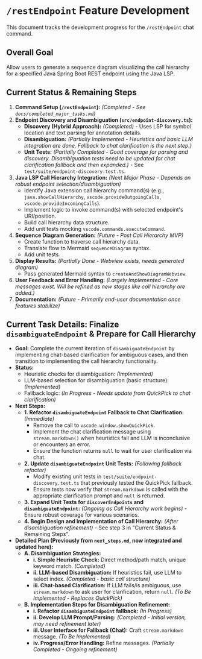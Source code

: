 # `/restEndpoint` Feature Development

This document tracks the development progress for the `/restEndpoint` chat command.

## Overall Goal

Allow users to generate a sequence diagram visualizing the call hierarchy for a specified Java Spring Boot REST endpoint using the Java LSP.

## Current Status & Remaining Steps

1.  **Command Setup (`/restEndpoint`):** *(Completed - See `docs/completed_major_tasks.md`)*
2.  **Endpoint Discovery and Disambiguation (`src/endpoint-discovery.ts`):**
    *   **Discovery (Hybrid Approach):** *(Completed)* - Uses LSP for symbol location and text parsing for annotation details.
    *   **Disambiguation:** *(Partially Implemented - Heuristics and basic LLM integration are done. Fallback to chat clarification is the next step.)*
    *   **Unit Tests:** *(Partially Completed - Good coverage for parsing and discovery. Disambiguation tests need to be updated for chat clarification fallback and then expanded.)* - See `test/suite/endpoint-discovery.test.ts`.
3.  **Java LSP Call Hierarchy Integration:** *(Next Major Phase - Depends on robust endpoint selection/disambiguation)*
    *   Identify Java extension call hierarchy command(s) (e.g., `java.showCallHierarchy`, `vscode.provideOutgoingCalls`, `vscode.provideIncomingCalls`).
    *   Implement logic to invoke command(s) with selected endpoint's URI/position.
    *   Build call hierarchy data structure.
    *   Add unit tests mocking `vscode.commands.executeCommand`.
4.  **Sequence Diagram Generation:** *(Future - Post Call Hierarchy MVP)*
    *   Create function to traverse call hierarchy data.
    *   Translate flow to Mermaid `sequenceDiagram` syntax.
    *   Add unit tests.
5.  **Display Results:** *(Partially Done - Webview exists, needs generated diagram)*
    *   Pass generated Mermaid syntax to `createAndShowDiagramWebview`.
6.  **User Feedback and Error Handling:** *(Largely Implemented - Core messages exist. Will be refined as new stages like call hierarchy are added.)*
7.  **Documentation:** *(Future - Primarily end-user documentation once features stabilize)*

## Current Task Details: Finalize `disambiguateEndpoint` & Prepare for Call Hierarchy

*   **Goal:** Complete the current iteration of `disambiguateEndpoint` by implementing chat-based clarification for ambiguous cases, and then transition to implementing the call hierarchy functionality.
*   **Status:**
    *   Heuristic checks for disambiguation: *(Implemented)*
    *   LLM-based selection for disambiguation (basic structure): *(Implemented)*
    *   Fallback logic: *(In Progress - Needs update from QuickPick to chat clarification)*
*   **Next Steps:**
    *   **1. Refactor `disambiguateEndpoint` Fallback to Chat Clarification:** *(Immediate)*
        *   Remove the call to `vscode.window.showQuickPick`.
        *   Implement the chat clarification message using `stream.markdown()` when heuristics fail and LLM is inconclusive or encounters an error.
        *   Ensure the function returns `null` to wait for user clarification via chat.
    *   **2. Update `disambiguateEndpoint` Unit Tests:** *(Following fallback refactor)*
        *   Modify existing unit tests in `test/suite/endpoint-discovery.test.ts` that previously tested the QuickPick fallback.
        *   Ensure tests now verify that `stream.markdown` is called with the appropriate clarification prompt and `null` is returned.
    *   **3. Expand Unit Tests for `discoverEndpoints` and `disambiguateEndpoint`:** *(Ongoing as Call Hierarchy work begins)* - Ensure robust coverage for various scenarios.
    *   **4. Begin Design and Implementation of Call Hierarchy:** *(After disambiguation refinement)* - See step 3 in "Current Status & Remaining Steps".
*   **Detailed Plan (Previously from `next_steps.md`, now integrated and updated here):**
    *   **A. Disambiguation Strategies:**
        *   **i. Simple Heuristic Check:** Direct method/path match, unique keyword match. *(Completed)*
        *   **ii. LLM-based Disambiguation:** If heuristics fail, use LLM to select index. *(Completed - basic call structure)*
        *   **iii. Chat-based Clarification:** If LLM fails/is ambiguous, use `stream.markdown` to ask user for clarification, return `null`. *(To Be Implemented - Replaces QuickPick)*
    *   **B. Implementation Steps for Disambiguation Refinement:**
        *   **i. Refactor `disambiguateEndpoint` fallback:** *(In Progress)*
        *   **ii. Develop LLM Prompt/Parsing:** *(Completed - Initial version, may need refinement later)*
        *   **iii. User Interface for Fallback (Chat):** Craft `stream.markdown` message. *(To Be Implemented)*
        *   **iv. Progress/Error Handling:** Refine messages. *(Partially Completed - Ongoing refinement)*